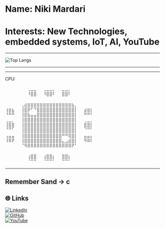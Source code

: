 # Name: Niki Mardari
# Interests: New Technologies, embedded systems, IoT, AI, YouTube
---

![Top Langs](https://github-readme-stats.vercel.app/api/top-langs/?username=ProfessionalEngineer23&layout=compact&theme=radical)

---
---
CPU:

⠀⠀⠀⠀⠀⠀⠀⢀⣀⣀⠀⠀⢀⣀⣀⡀⠀⠀⣀⣀⡀⠀⠀⠀⠀⠀⠀⠀
⠀⠀⠀⠀⠀⠀⠀⠸⣿⣿⠀⠀⠸⣿⣿⠇⠀⠀⣿⣿⠇⠀⠀⠀⠀⠀⠀⠀
⠀⠀⠀⠀⠀⠀⠀⠀⠀⠀⠀⠀⠀⠀⠀⠀⠀⠀⠀⠀⠀⠀⠀⠀⠀⠀⠀⠀
⠀⠀⠀⠀⠀⢀⣴⣶⣶⣶⣶⣶⣶⣶⣶⣶⣶⣶⣶⣶⣶⣦⡀⠀⠀⠀⠀⠀
⢰⣶⣦⠀⠀⢸⣿⡿⠋⠙⣿⣿⣿⣿⣿⣿⣿⣿⣿⣿⣿⣿⡇⠀⠀⣴⣶⡆
⠘⠛⠛⠀⠀⢸⣿⣷⣤⣤⣿⣿⣿⣿⣿⣿⣿⣿⣿⣿⣿⣿⡇⠀⠀⠛⠛⠃
⢀⣀⡀⠀⠀⢸⣿⣿⣿⣿⣿⣿⣿⣿⣿⣿⣿⣿⣿⣿⣿⣿⡇⠀⠀⢀⣀⡀
⢸⣿⣿⠀⠀⢸⣿⣿⣿⣿⣿⣿⣿⣿⣿⣿⣿⣿⣿⣿⣿⣿⡇⠀⠀⣿⣿⡇
⠈⠉⠁⠀⠀⢸⣿⣿⣿⣿⣿⣿⣿⣿⣿⣿⣿⣿⣿⣿⣿⣿⡇⠀⠀⠈⠉⠁
⢠⣤⣤⠀⠀⢸⣿⣿⣿⣿⣿⣿⣿⣿⣿⣿⣿⣿⠛⠛⢿⣿⡇⠀⠀⣤⣤⡄
⠸⠿⠟⠀⠀⢸⣿⣿⣿⣿⣿⣿⣿⣿⣿⣿⣿⣿⣄⣠⣾⣿⡇⠀⠀⠻⠿⠇
⠀⠀⠀⠀⠀⠈⠻⠿⠿⠿⠿⠿⠿⠿⠿⠿⠿⠿⠿⠿⠿⠟⠁⠀⠀⠀⠀⠀
⠀⠀⠀⠀⠀⠀⠀⠀⠀⠀⠀⠀⠀⠀⠀⠀⠀⠀⠀⠀⠀⠀⠀⠀⠀⠀⠀⠀
⠀⠀⠀⠀⠀⠀⠀⢰⣿⣿⠀⠀⢰⣿⣿⡆⠀⠀⣿⣿⡆⠀⠀⠀⠀⠀⠀⠀
⠀⠀⠀⠀⠀⠀⠀⠈⠉⠉⠀⠀⠈⠉⠉⠁⠀⠀⠉⠉⠁⠀⠀⠀⠀⠀⠀⠀

---
Remember Sand -> c
---

## 🌐 Links

[![LinkedIn](https://img.shields.io/badge/LinkedIn-blue?style=for-the-badge&logo=linkedin)](https://www.linkedin.com/in/niki-mardari-5909941a4)  
[![GitHub](https://img.shields.io/badge/GitHub-black?style=for-the-badge&logo=github)](https://github.com/ProfessionalEngineer23)  
[![YouTube](https://img.shields.io/badge/YouTube-red?style=for-the-badge&logo=youtube&logoColor=white)](https://www.youtube.com/@Pengui23/shorts)
